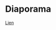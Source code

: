 # Diaporama

[Lien](https://www.canva.com/design/DAFNcVK31K4/O9JIxuBtXBr73Aref0d5SA/view?utm_content=DAFNcVK31K4&utm_campaign=designshare&utm_medium=link2&utm_source=sharebutton)